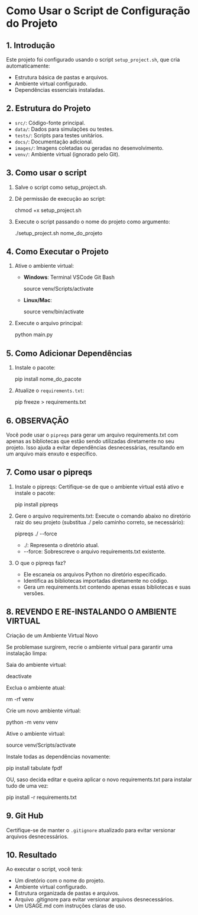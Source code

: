 # Como Usar o Script de Configuração do Projeto

## 1. Introdução

Este projeto foi configurado usando o script `setup_project.sh`, que cria automaticamente:

- Estrutura básica de pastas e arquivos.
- Ambiente virtual configurado.
- Dependências essenciais instaladas.

## 2. Estrutura do Projeto

- `src/`: Código-fonte principal.
- `data/`: Dados para simulações ou testes.
- `tests/`: Scripts para testes unitários.
- `docs/`: Documentação adicional.
- `images/`: Imagens coletadas ou geradas no desenvolvimento.
- `venv/`: Ambiente virtual (ignorado pelo Git).

## 3. Como usar o script

1. Salve o script como setup_project.sh.
2. Dê permissão de execução ao script:

      chmod +x setup_project.sh

3. Execute o script passando o nome do projeto como argumento:

      ./setup_project.sh nome_do_projeto

## 4. Como Executar o Projeto

1. Ative o ambiente virtual:
   - **Windows**: Terminal VSCode Git Bash

     source venv/Scripts/activate

   - **Linux/Mac**:

     source venv/bin/activate

2. Execute o arquivo principal:

   python main.py

## 5. Como Adicionar Dependências

1. Instale o pacote:

   pip install nome_do_pacote

2. Atualize o `requirements.txt`:

   pip freeze > requirements.txt

## 6. OBSERVAÇÃO

Você pode usar o `pipreqs` para gerar um arquivo requirements.txt com apenas as bibliotecas
que estão sendo utilizadas diretamente no seu projeto. Isso ajuda a evitar dependências desnecessárias,
resultando em um arquivo mais enxuto e específico.

## 7. Como usar o pipreqs

1. Instale o pipreqs: Certifique-se de que o ambiente virtual está ativo e instale o pacote:

   pip install pipreqs

2. Gere o arquivo requirements.txt: Execute o comando abaixo no diretório raiz do seu projeto (substitua ./ pelo caminho correto, se necessário):

   pipreqs ./ --force

   - ./: Representa o diretório atual.
   - --force: Sobrescreve o arquivo requirements.txt existente.

3. O que o pipreqs faz?

   - Ele escaneia os arquivos Python no diretório especificado.
   - Identifica as bibliotecas importadas diretamente no código.
   - Gera um requirements.txt contendo apenas essas bibliotecas e suas versões.

## 8. REVENDO E RE-INSTALANDO O AMBIENTE VIRTUAL

Criação de um Ambiente Virtual Novo

Se problemase surgirem, recrie o ambiente virtual para garantir uma instalação limpa:

Saia do ambiente virtual:

   deactivate

Exclua o ambiente atual:

   rm -rf venv

Crie um novo ambiente virtual:

   python -m venv venv

Ative o ambiente virtual:

   source venv/Scripts/activate

Instale todas as dependências novamente:

   pip install tabulate fpdf

OU, saso decida editar e queira aplicar o novo requirements.txt para instalar tudo de uma vez:

   pip install -r requirements.txt

## 9. Git Hub

Certifique-se de manter o `.gitignore` atualizado para evitar versionar arquivos desnecessários.

## 10. Resultado

Ao executar o script, você terá:

- Um diretório com o nome do projeto.
- Ambiente virtual configurado.
- Estrutura organizada de pastas e arquivos.
- Arquivo .gitignore para evitar versionar arquivos desnecessários.
- Um USAGE.md com instruções claras de uso.
